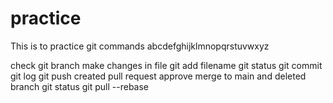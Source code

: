 # practice
 This is to practice git commands
abcdefghijklmnopqrstuvwxyz

check git branch
make changes in file
git add filename
git status
git commit
git log
git push
created pull request
approve 
merge to main and deleted branch
git status
git pull --rebase
